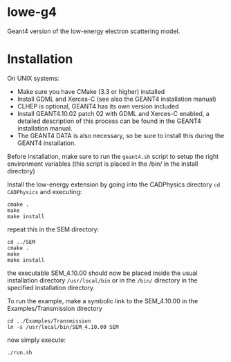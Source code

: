 # lowe-g4
Geant4 version of the low-energy electron scattering model.

# Installation
On UNIX systems:
* Make sure you have CMake (3.3 or higher) installed
* Install GDML and Xerces-C (see also the GEANT4 installation manual)
* CLHEP is optional, GEANT4 has its own version included
* Install GEANT4.10.02 patch 02 with GDML and Xerces-C enabled, a detailed description of this process can be found in the GEANT4 installation manual.
* The GEANT4 DATA is also necessary, so be sure to install this during the GEANT4 installation.

Before installation, make sure to run the `geant4.sh` script to setup the right environment variables (this script is placed in the /bin/ in the install directory)

Install the low-energy extension by going into the CADPhysics directory `cd CADPhysics` and executing:

    cmake .
    make
    make install

repeat this in the SEM directory:

    cd ../SEM
    cmake .
    make
    make install

the executable SEM_4.10.00 should now be placed inside the usual installation directory `/usr/local/bin`
or in the `/bin/` directory in the specified installation directory.

To run the example, make a symbolic link to the SEM_4.10.00 in the Examples/Transmission directory

    cd ../Examples/Transmission
    ln -s /usr/local/bin/SEM_4.10.00 SEM
 
now simply execute:
 
    ./run.sh

